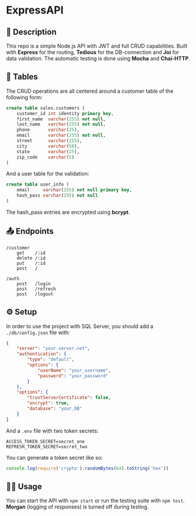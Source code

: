 # ExpressAPI
## 📝 Description
This repo is a simple Node.js API with JWT and full CRUD capabilities. Built with **Express** for the routing, **Tedious** for the DB-connection and **Joi** for data validation. The automatic testing is done using **Mocha** and **Chai-HTTP**.

## 💾 Tables
The CRUD operations are all centered around a customer table of the following form:
```sql
create table sales.customers (
    customer_id int identity primary key,
    first_name  varchar(255) not null,
    last_name   varchar(255) not null,
    phone       varchar(25),
    email       varchar(255) not null,
    street      varchar(255),
    city        varchar(50),
    state       varchar(25),
    zip_code    varchar(5)
)
```
And a user table for the validation:
```sql
create table user_info (
    email     varchar(255) not null primary key,
    hash_pass varchar(255) not null
)
```

The hash_pass entries are encrypted using **bcrypt**.

## 📤 Endpoints
```
/customer
    get    /:id
    delete /:id
    put    /:id
    post   /

/auth
    post   /login
    post   /refresh
    post   /logout
```

## ⚙️ Setup
In order to use the project with SQL Server, you should add a `./db/config.json` file with:
```json
{  
    "server": "your.server.net", 
    "authentication": {
        "type": "default",
        "options": {
            "userName": "your_username", 
            "password": "your_password" 
        }
    },
    "options": {
        "trustServerCertificate": false,
        "encrypt": true,
        "database": "your_DB"
    }
} 
```
And a `.env` file with two token secrets:
```
ACCESS_TOKEN_SECRET=secret_one
REFRESH_TOKEN_SECRET=secret_two
```
You can generate a token secret like so:
```js
console.log(require('crypto').randomBytes(64).toString('hex'))
```
## 🏄‍♂️ Usage
You can start the API with `npm start` or run the testing suite with `npm test`. **Morgan** (logging of responses) is turned off during testing. 
